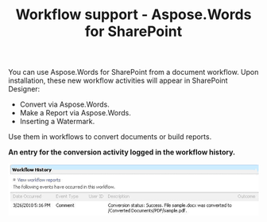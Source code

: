 ﻿---
title: Workflow support - Aspose.Words for SharePoint
articleTitle: Workflow support
linktitle: Workflow support
description: "This page describes workflow features of the Aspose.Words for SharePoint."
type: docs
weight: 40
url: /sharepoint/workflow-support/
---

You can use Aspose.Words for SharePoint from a document workflow. Upon installation, these new workflow activities will appear in SharePoint Designer:

- Convert via Aspose.Words.
- Make a Report via Aspose.Words.
- Inserting a Watermark.

Use them in workflows to convert documents or build reports.

**An entry for the conversion activity logged in the workflow history.** 

![todo:image_alt_text](workflow-support-1.png)
